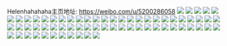 Helenhahahaha主页地址: https://weibo.com/u/5200286058 
![](https://wx4.sinaimg.cn/mw2000/005FVRXAgy1h8wmml7e34j31400u0wo8.jpg) 
![](https://wx4.sinaimg.cn/mw2000/005FVRXAgy1h8ubpimaa8j31900u0akw.jpg) 
![](https://wx4.sinaimg.cn/mw2000/005FVRXAgy1h8s7s1rh67j30u01vh49q.jpg) 
![](https://wx4.sinaimg.cn/mw2000/005FVRXAgy1h8plchuctij30u019010p.jpg) 
![](https://wx4.sinaimg.cn/mw2000/005FVRXAgy1h8ni5a1xkpj30u0190dn3.jpg) 
![](https://wx4.sinaimg.cn/mw2000/005FVRXAgy1h8ni2wdqmbj30u0190gu2.jpg) 
![](https://wx4.sinaimg.cn/mw2000/005FVRXAgy1h8ni2tdlxlj30u01cnaml.jpg) 
![](https://wx4.sinaimg.cn/mw2000/005FVRXAgy1h8ni2yc8h2j30u0190nd2.jpg) 
![](https://wx4.sinaimg.cn/mw2000/005FVRXAgy1h8ni2vsfahj30u0140h1e.jpg) 
![](https://wx4.sinaimg.cn/mw2000/005FVRXAgy1h8ni2zzrjej31900u0tin.jpg) 
![](https://wx4.sinaimg.cn/mw2000/005FVRXAgy1h8ni2qg8ujj30u0141dnn.jpg) 
![](https://wx4.sinaimg.cn/mw2000/005FVRXAgy1h8ni2xctywj30u014011a.jpg) 
![](https://wx4.sinaimg.cn/mw2000/005FVRXAgy1h8ni2rtq38j30u01407by.jpg) 
![](https://wx4.sinaimg.cn/mw2000/005FVRXAgy1h8e2jdro0uj30u0140k1w.jpg) 
![](https://wx4.sinaimg.cn/mw2000/005FVRXAgy1h8aswng8gcj30u01o0gwh.jpg) 
![](https://wx4.sinaimg.cn/mw2000/005FVRXAgy1h8aswz51xtj30u0140dm9.jpg) 
![](https://wx4.sinaimg.cn/mw2000/005FVRXAgy1h8aswqxv4nj30u0140q8b.jpg) 
![](https://wx4.sinaimg.cn/mw2000/005FVRXAgy1h7mfe5bcasj30n01ds7by.jpg) 
![](https://wx4.sinaimg.cn/mw2000/005FVRXAgy1h7isdte434j318g1uodqa.jpg) 
![](https://wx4.sinaimg.cn/mw2000/005FVRXAgy1h7isbpzobuj31uo18g4qp.jpg) 
![](https://wx4.sinaimg.cn/mw2000/005FVRXAgy1h7isg1wopvj318g1uo7wh.jpg) 
![](https://wx4.sinaimg.cn/mw2000/005FVRXAgy1h7iseiiw5ej31uo18g4qp.jpg) 
![](https://wx4.sinaimg.cn/mw2000/005FVRXAgy1h7isek4oowj31uo18g7wh.jpg) 
![](https://wx4.sinaimg.cn/mw2000/005FVRXAgy1h7isedsikgj31uo18gu0x.jpg) 
![](https://wx4.sinaimg.cn/mw2000/005FVRXAgy1h7iselx9pfj318g1uo7wh.jpg) 
![](https://wx4.sinaimg.cn/mw2000/005FVRXAgy1h7ise0ck3wj335s2dcb2a.jpg) 
![](https://wx4.sinaimg.cn/mw2000/005FVRXAgy1h7isg35xl5j318g1uods8.jpg) 
![](https://wx4.sinaimg.cn/mw2000/005FVRXAgy1h7isg4o8u3j318g1uok9s.jpg) 
![](https://wx4.sinaimg.cn/mw2000/005FVRXAgy1h7ishrz0i6j318g1uoh08.jpg) 
![](https://wx4.sinaimg.cn/mw2000/005FVRXAgy1h7fi5lrhvuj30u0140qbg.jpg) 
![](https://wx4.sinaimg.cn/mw2000/005FVRXAgy1h7fi7b0fe9j30u01404b8.jpg) 
![](https://wx4.sinaimg.cn/mw2000/005FVRXAgy1h7e9opgvwoj31400u0k07.jpg) 
![](https://wx4.sinaimg.cn/mw2000/005FVRXAgy1h7e9ookcnpj31400u0wk1.jpg) 
![](https://wx4.sinaimg.cn/mw2000/005FVRXAgy1h7af6jmkgyj30mz0l8gn8.jpg) 
![](https://wx4.sinaimg.cn/mw2000/005FVRXAgy1h6gz5x4ujpj31900u040j.jpg) 
![](https://wx4.sinaimg.cn/mw2000/005FVRXAgy1h6gz60x676j30u01900uz.jpg) 
![](https://wx4.sinaimg.cn/mw2000/005FVRXAgy1h6gz5ydn0uj31900u0q57.jpg) 
![](https://wx4.sinaimg.cn/mw2000/005FVRXAgy1h6gz8be5rij31900u0n03.jpg) 
![](https://wx4.sinaimg.cn/mw2000/005FVRXAgy1h6gz5mhf94j31900u0n5c.jpg) 
![](https://wx4.sinaimg.cn/mw2000/005FVRXAgy1h6gz5u5n9yj30u0190qcf.jpg) 
![](https://wx4.sinaimg.cn/mw2000/005FVRXAgy1h6a186ra61j30v90ot0v9.jpg) 
![](https://wx4.sinaimg.cn/mw2000/005FVRXAgy1h6a18c2y33j30u00u0gr8.jpg) 
![](https://wx4.sinaimg.cn/mw2000/005FVRXAgy1h5fn6cfyq6j30n01dsmzl.jpg) 
![](https://wx4.sinaimg.cn/mw2000/005FVRXAgy1h5a1eb5a9wj31400u047g.jpg) 
![](https://wx4.sinaimg.cn/mw2000/005FVRXAgy1h5a1e9md92j30u0140ah8.jpg) 
![](https://wx4.sinaimg.cn/mw2000/005FVRXAgy1h4zq6h983ej30u0140ai2.jpg) 
![](https://wx4.sinaimg.cn/mw2000/005FVRXAgy1h4gro29hfoj30ft0ftabb.jpg) 
![](https://wx4.sinaimg.cn/mw2000/005FVRXAgy1h4eyx8j8txj31400u011n.jpg) 
![](https://wx4.sinaimg.cn/mw2000/005FVRXAgy1h4be72a2obj30u019047u.jpg) 
![](https://wx4.sinaimg.cn/mw2000/005FVRXAgy1h4be4qub2rj30u00u0dm8.jpg) 
![](https://wx4.sinaimg.cn/mw2000/005FVRXAgy1h4be4tww0xj30sj0h6tb0.jpg) 
![](https://wx4.sinaimg.cn/mw2000/005FVRXAgy1h4be4po2tkj30u0190dqu.jpg) 
![](https://wx4.sinaimg.cn/mw2000/005FVRXAgy1h47sjevf6fj30k00ifgo6.jpg) 
![](https://wx4.sinaimg.cn/mw2000/005FVRXAgy1h46nudu0naj30u00u045x.jpg) 
![](https://wx4.sinaimg.cn/mw2000/005FVRXAgy1h3y6tosm7xj30u00u0gsa.jpg) 
![](https://wx4.sinaimg.cn/mw2000/005FVRXAgy1h3sytk343ij30n01dsthv.jpg) 
![](https://wx4.sinaimg.cn/mw2000/005FVRXAgy1h3syvc682uj31400u044x.jpg) 
![](https://wx4.sinaimg.cn/mw2000/005FVRXAgy1h3o9b9bldbj31410u0jzi.jpg) 
![](https://wx4.sinaimg.cn/mw2000/005FVRXAgy1h3knkwgqhlj30u019044t.jpg) 
![](https://wx4.sinaimg.cn/mw2000/005FVRXAgy1h3knkya6bsj30u0190799.jpg) 
![](https://wx4.sinaimg.cn/mw2000/005FVRXAgy1h3knkxo6bqj31900u00wy.jpg) 
![](https://wx4.sinaimg.cn/mw2000/005FVRXAgy1h3knku81pcj30u0190ajo.jpg) 
![](https://wx4.sinaimg.cn/mw2000/005FVRXAgy1h3knkvj787j31900u0wn5.jpg) 
![](https://wx4.sinaimg.cn/mw2000/005FVRXAgy1h3knkuw2x8j30u019147e.jpg) 
![](https://wx4.sinaimg.cn/mw2000/005FVRXAly1h3dksgcywgj31400u00yp.jpg) 
![](https://wx4.sinaimg.cn/mw2000/005FVRXAly1h3dksfz4rdj31410u0tbb.jpg) 
